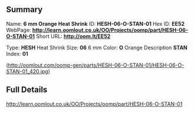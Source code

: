 

 ## Summary
Name: __6 mm Orange Heat Shrink__
ID: __HESH-06-O-STAN-01__
Hex ID: __EE52__
WebPage: __http://learn.oomlout.co.uk/OO/Projects/oomp/part/HESH-06-O-STAN-01__
Short URL: __http://oom.lt/EE52__

Type: __HESH__ Heat Shrink 
Size: __06__ 6 mm 
Color: __O__ Orange 
Description __STAN__  
Index: __01__


(http://oomlout.com/oomp-gen/parts/HESH-06-O-STAN-01/HESH-06-O-STAN-01_420.jpg)


 ## Full Details
 http://learn.oomlout.co.uk/OO/Projects/oomp/part/HESH-06-O-STAN-01














